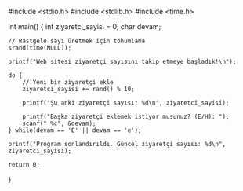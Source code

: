 #include <stdio.h>
#include <stdlib.h>
#include <time.h>

int main() {
    int ziyaretci_sayisi = 0;
    char devam;

    // Rastgele sayı üretmek için tohumlama
    srand(time(NULL));

    printf("Web sitesi ziyaretçi sayısını takip etmeye başladık!\n");

    do {
        // Yeni bir ziyaretçi ekle
        ziyaretci_sayisi += rand() % 10;

        printf("Şu anki ziyaretçi sayısı: %d\n", ziyaretci_sayisi);

        printf("Başka ziyaretçi eklemek istiyor musunuz? (E/H): ");
        scanf(" %c", &devam);
    } while(devam == 'E' || devam == 'e');

    printf("Program sonlandırıldı. Güncel ziyaretçi sayısı: %d\n", ziyaretci_sayisi);

    return 0;
}
